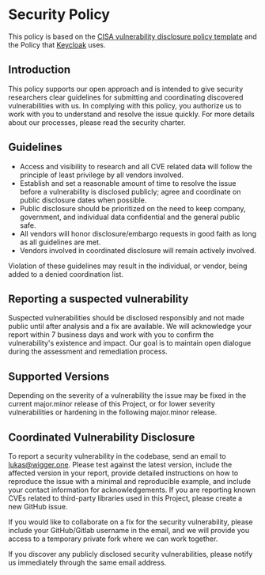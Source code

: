 # Security Policy

This policy is based on the [CISA vulnerability disclosure policy template](https://www.cisa.gov/vulnerability-disclosure-policy-template) and the Policy that [Keycloak](https://github.com/keycloak/keycloak) uses.

## Introduction

This policy supports our open approach and is intended to give security researchers clear guidelines for submitting and coordinating discovered vulnerabilities with us. In complying with this policy, you authorize us to work with you to understand and resolve the issue quickly. For more details about our processes, please read the security charter.

## Guidelines

- Access and visibility to research and all CVE related data will follow the principle of least privilege by all vendors involved.
- Establish and set a reasonable amount of time to resolve the issue before a vulnerability is disclosed publicly; agree and coordinate on public disclosure dates when possible.
- Public disclosure should be prioritized on the need to keep company, government, and individual data confidential and the general public safe.
- All vendors will honor disclosure/embargo requests in good faith as long as all guidelines are met.
- Vendors involved in coordinated disclosure will remain actively involved.

Violation of these guidelines may result in the individual, or vendor, being added to a denied coordination list.

## Reporting a suspected vulnerability

Suspected vulnerabilities should be disclosed responsibly and not made public until after analysis and a fix are available. We will acknowledge your report within 7 business days and work with you to confirm the vulnerability's existence and impact. Our goal is to maintain open dialogue during the assessment and remediation process.

## Supported Versions

Depending on the severity of a vulnerability the issue may be fixed in the current major.minor release of this Project, or for lower severity vulnerabilities or hardening in the following major.minor release.

## Coordinated Vulnerability Disclosure

To report a security vulnerability in the codebase, send an email to [lukas@wigger.one](mailto:lukas@wigger.one). Please test against the latest version, include the affected version in your report, provide detailed instructions on how to reproduce the issue with a minimal and reproducible example, and include your contact information for acknowledgements. If you are reporting known CVEs related to third-party libraries used in this Project, please create a new GitHub issue.

If you would like to collaborate on a fix for the security vulnerability, please include your GitHub/Gitlab username in the email, and we will provide you access to a temporary private fork where we can work together.

If you discover any publicly disclosed security vulnerabilities, please notify us immediately through the same email address.